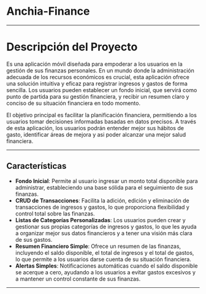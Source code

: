 # Anchia-Finance
-------------------------------------------------------------------------------------------------------------------------------------------------------------------------
# Descripción del Proyecto
Es una aplicación móvil diseñada para empoderar a los usuarios en la gestión de sus finanzas personales. 
En un mundo donde la administración adecuada de los recursos económicos es crucial, esta aplicación ofrece una 
solución intuitiva y eficaz para registrar ingresos y gastos de forma sencilla. Los usuarios pueden establecer un 
fondo inicial, que servirá como punto de partida para su gestión financiera, y recibir un resumen claro y conciso de su situación financiera en todo momento.

El objetivo principal es facilitar la planificación financiera, permitiendo a los usuarios tomar decisiones informadas basadas en datos precisos. A través de 
esta aplicación, los usuarios podrán entender mejor sus hábitos de gasto, identificar áreas de mejora y asi poder alcanzar una mejor salud financiera.

-------------------------------------------------------------------------------------------------------------------------------------------------------------------------
## Características
- **Fondo Inicial**: Permite al usuario ingresar un monto total disponible para administrar, estableciendo una base sólida para el seguimiento de sus finanzas.
- **CRUD de Transacciones**: Facilita la adición, edición y eliminación de transacciones de ingresos y gastos, lo que proporciona flexibilidad y control total sobre las finanzas.
- **Listas de Categorías Personalizadas**: Los usuarios pueden crear y gestionar sus propias categorías de ingresos y gastos, lo que les ayuda a organizar mejor sus datos financieros y a tener una visión más clara de sus gastos.
- **Resumen Financiero Simple**: Ofrece un resumen de las finanzas, incluyendo el saldo disponible, el total de ingresos y el total de gastos, lo que permite a los usuarios darse cuenta de su situación financiera.
- **Alertas Simples**: Notificaciones automáticas cuando el saldo disponible se acerque a cero, ayudando a los usuarios a evitar gastos excesivos y a mantener un control constante de sus finanzas.
-------------------------------------------------------------------------------------------------------------------------------------------------------------------------
